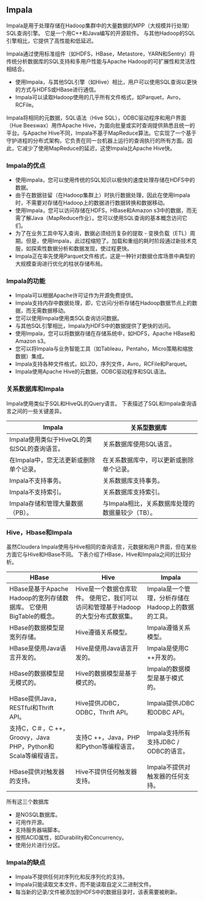 ## Impala

Impala是用于处理存储在Hadoop集群中的大量数据的MPP（大规模并行处理）SQL查询引擎。 它是一个用C++和Java编写的开源软件。 与其他Hadoop的SQL引擎相比，它提供了高性能和低延迟。

Impala通过使用标准组件（如HDFS，HBase，Metastore，YARN和Sentry）将传统分析数据库的SQL支持和多用户性能与Apache Hadoop的可扩展性和灵活性相结合。

- 使用Impala，与其他SQL引擎（如Hive）相比，用户可以使用SQL查询以更快的方式与HDFS或HBase进行通信。
- Impala可以读取Hadoop使用的几乎所有文件格式，如Parquet，Avro，RCFile。

Impala将相同的元数据，SQL语法（Hive SQL），ODBC驱动程序和用户界面（Hue Beeswax）用作Apache Hive，为面向批量或实时查询提供熟悉且统一的平台。与Apache Hive不同，Impala不基于MapReduce算法。它实现了一个基于守护进程的分布式架构，它负责在同一台机器上运行的查询执行的所有方面。因此，它减少了使用MapReduce的延迟，这使Impala比Apache Hive快。

### Impala的优点
- 使用impala，您可以使用传统的SQL知识以极快的速度处理存储在HDFS中的数据。
- 由于在数据驻留（在Hadoop集群上）时执行数据处理，因此在使用Impala时，不需要对存储在Hadoop上的数据进行数据转换和数据移动。
- 使用Impala，您可以访问存储在HDFS，HBase和Amazon s3中的数据，而无需了解Java（MapReduce作业）。您可以使用SQL查询的基本概念访问它们。
- 为了在业务工具中写入查询，数据必须经历复杂的提取 - 变换负载（ETL）周期。但是，使用Impala，此过程缩短了。加载和重组的耗时阶段通过新技术克服，如探索性数据分析和数据发现，使过程更快。
- Impala正在率先使用Parquet文件格式，这是一种针对数据仓库场景中典型的大规模查询进行优化的柱状存储布局。

### Impala的功能
- Impala可以根据Apache许可证作为开源免费提供。
- Impala支持内存中数据处理，即，它访问/分析存储在Hadoop数据节点上的数据，而无需数据移动。
- 您可以使用Impala使用类SQL查询访问数据。
- 与其他SQL引擎相比，Impala为HDFS中的数据提供了更快的访问。
- 使用Impala，您可以将数据存储在存储系统中，如HDFS，Apache HBase和Amazon s3。
- 您可以将Impala与业务智能工具（如Tableau，Pentaho，Micro策略和缩放数据）集成。
- Impala支持各种文件格式，如LZO，序列文件，Avro，RCFile和Parquet。
- Impala使用Apache Hive的元数据，ODBC驱动程序和SQL语法。

### 关系数据库和Impala
Impala使用类似于SQL和HiveQL的Query语言。 下表描述了SQL和Impala查询语言之间的一些关键差异。

| Impala                                      | 关系型数据库                                     |
| ------------------------------------------- | ------------------------------------------------ |
| Impala使用类似于HiveQL的类似SQL的查询语言。 | 关系数据库使用SQL语言。                          |
| 在Impala中，您无法更新或删除单个记录。      | 在关系数据库中，可以更新或删除单个记录。         |
| Impala不支持事务。                          | 关系数据库支持事务。                             |
| Impala不支持索引。                          | 关系数据库支持索引。                             |
| Impala存储和管理大量数据（PB）。            | 与Impala相比，关系数据库处理的数据量较少（TB）。 |

### Hive，Hbase和Impala
虽然Cloudera Impala使用与Hive相同的查询语言，元数据和用户界面，但在某些方面它与Hive和HBase不同。 下表介绍了HBase，Hive和Impala之间的比较分析。

| HBase                                                        | Hive                                                         | Impala                                             |
| ------------------------------------------------------------ | ------------------------------------------------------------ | -------------------------------------------------- |
| HBase是基于Apache Hadoop的宽列存储数据库。 它使用BigTable的概念。 | Hive是一个数据仓库软件。 使用它，我们可以访问和管理基于Hadoop的大型分布式数据集。 | Impala是一个管理，分析存储在Hadoop上的数据的工具。 |
| HBase的数据模型是宽列存储。                                  | Hive遵循关系模型。                                           | Impala遵循关系模型。                               |
| HBase是使用Java语言开发的。                                  | Hive是使用Java语言开发的。                                   | Impala是使用C ++开发的。                           |
| HBase的数据模型是无模式的。                                  | Hive的数据模型是基于模式的。                                 | Impala的数据模型是基于模式的。                     |
| HBase提供Java，RESTful和Thrift API。                         | Hive提供JDBC，ODBC，Thrift API。                             | Impala提供JDBC和ODBC API。                         |
| 支持C，C＃，C ++，Groovy，Java PHP，Python和Scala等编程语言。 | 支持C ++，Java，PHP和Python等编程语言。                      | Impala支持所有支持JDBC / ODBC的语言。              |
| HBase提供对触发器的支持。                                    | Hive不提供任何触发器支持。                                   | Impala不提供对触发器的任何支持。                   |

所有这三个数据库

- 是NOSQL数据库。
- 可用作开源。
- 支持服务器端脚本。
- 按照ACID属性，如Durability和Concurrency。
- 使用分片进行分区。

### Impala的缺点
- Impala不提供任何对序列化和反序列化的支持。
- Impala只能读取文本文件，而不能读取自定义二进制文件。
- 每当新的记录/文件被添加到HDFS中的数据目录时，该表需要被刷新。


